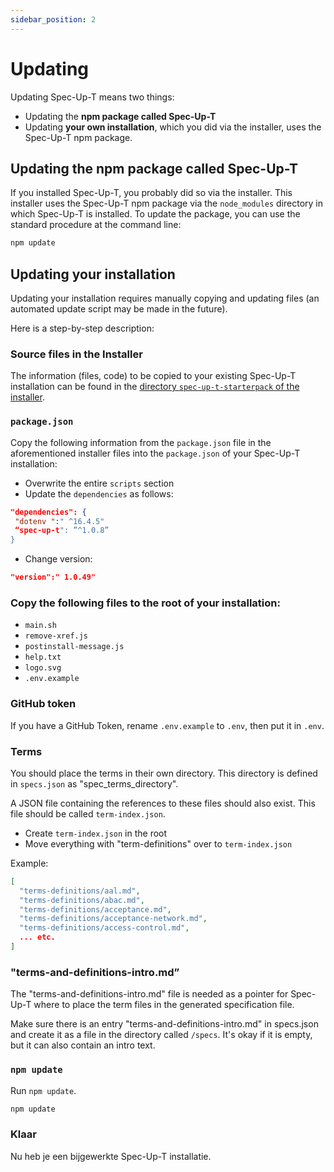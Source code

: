 ```yaml
---
sidebar_position: 2
---
```


# Updating

Updating Spec-Up-T means two things:

- Updating the **npm package called Spec-Up-T**
- Updating **your own installation**, which you did via the installer, uses the Spec-Up-T npm package.

## Updating the npm package called Spec-Up-T

If you installed Spec-Up-T, you probably did so via the installer. This installer uses the Spec-Up-T npm package via the `node_modules` directory in which Spec-Up-T is installed. To update the package, you can use the standard procedure at the command line:

```bash
npm update
```

## Updating your installation

Updating your installation requires manually copying and updating files (an automated update script may be made in the future).

Here is a step-by-step description:

### Source files in the Installer

The information (files, code) to be copied to your existing Spec-Up-T installation can be found in the [directory `spec-up-t-starterpack` of the installer](https://github.com/blockchainbird/spec-up-t-starter-pack/tree/main/spec-up-t-starterpack).


### `package.json`

Copy the following information from the `package.json` file in the aforementioned installer files into the `package.json` of your Spec-Up-T installation:

- Overwrite the entire `scripts` section
- Update the `dependencies` as follows:

```json
"dependencies": {
 "dotenv ":" ^16.4.5"
 “spec-up-t": ”^1.0.8”
}
```

- Change version:

```json  
"version":" 1.0.49"
```  

### Copy the following files to the root of your installation:

- `main.sh`
- `remove-xref.js`
- `postinstall-message.js`
- `help.txt`
- `logo.svg`
- `.env.example`
  
### GitHub token

If you have a GitHub Token, rename `.env.example` to `.env`, then put it in `.env`.

### Terms

You should place the terms in their own directory. This directory is defined in `specs.json` as "spec_terms_directory".

A JSON file containing the references to these files should also exist. This file should be called `term-index.json`.

- Create `term-index.json` in the root
- Move everything with "term-definitions" over to `term-index.json`

Example:

```json
[
  "terms-definitions/aal.md",
  "terms-definitions/abac.md",
  "terms-definitions/acceptance.md",
  "terms-definitions/acceptance-network.md",
  "terms-definitions/access-control.md",
  ... etc.
]
```

### "terms-and-definitions-intro.md”

The "terms-and-definitions-intro.md" file is needed as a pointer for Spec-Up-T where to place the term files in the generated specification file.

Make sure there is an entry "terms-and-definitions-intro.md" in specs.json and create it as a file in the directory called `/specs`. It's okay if it is empty, but it can also contain an intro text. 

### `npm update`

Run `npm update`.

```bash
npm update
```

### Klaar

Nu heb je een bijgewerkte Spec-Up-T installatie.
